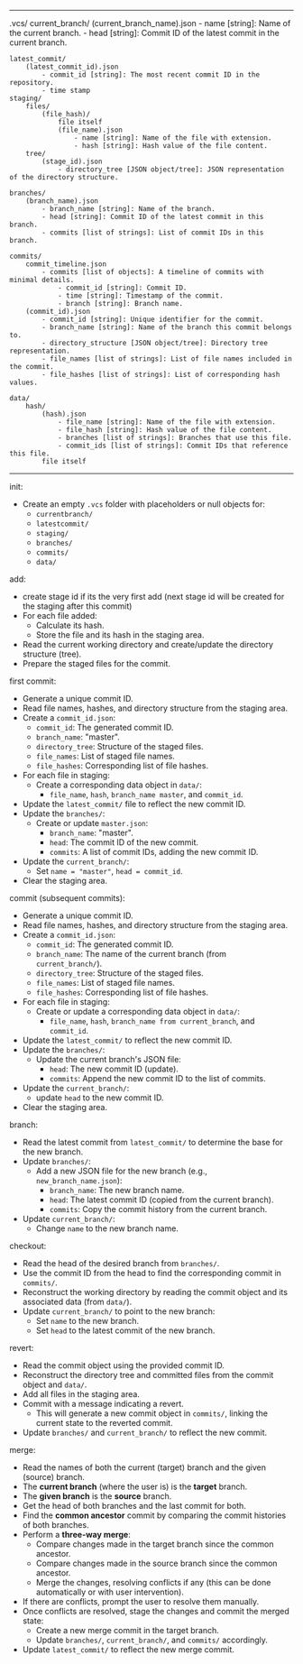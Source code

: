 


--------------------------------------------------------------------------------------

.vcs/
    current_branch/
        (current_branch_name).json 
            - name [string]: Name of the current branch.
            - head [string]: Commit ID of the latest commit in the current branch.

    latest_commit/
        (latest_commit_id).json
            - commit_id [string]: The most recent commit ID in the repository.
            - time stamp
    staging/
        files/
            (file_hash)/
                file itself
                (file_name).json
                    - name [string]: Name of the file with extension.
                    - hash [string]: Hash value of the file content.
        tree/
            (stage_id).json
                - directory_tree [JSON object/tree]: JSON representation of the directory structure.

    branches/
        (branch_name).json
            - branch_name [string]: Name of the branch.
            - head [string]: Commit ID of the latest commit in this branch.
            - commits [list of strings]: List of commit IDs in this branch.

    commits/
        commit_timeline.json
            - commits [list of objects]: A timeline of commits with minimal details.
                - commit_id [string]: Commit ID.
                - time [string]: Timestamp of the commit.
                - branch [string]: Branch name.
        (commit_id).json
            - commit_id [string]: Unique identifier for the commit.
            - branch_name [string]: Name of the branch this commit belongs to.
            - directory_structure [JSON object/tree]: Directory tree representation.
            - file_names [list of strings]: List of file names included in the commit.
            - file_hashes [list of strings]: List of corresponding hash values.

    data/
        hash/
            (hash).json
                - file_name [string]: Name of the file with extension.
                - file_hash [string]: Hash value of the file content.
                - branches [list of strings]: Branches that use this file.
                - commit_ids [list of strings]: Commit IDs that reference this file.
            file itself


------------------------------------------------------------------------------------------


init:
- Create an empty `.vcs` folder with placeholders or null objects for:
  - `currentbranch/`
  - `latestcommit/`
  - `staging/`
  - `branches/`
  - `commits/`
  - `data/`

add:
- create stage id if its the very first add (next stage id will be created for the staging after this commit)
- For each file added:
  - Calculate its hash.
  - Store the file and its hash in the staging area.
- Read the current working directory and create/update the directory structure (tree).
- Prepare the staged files for the commit.

first commit:
- Generate a unique commit ID.
- Read file names, hashes, and directory structure from the staging area.
- Create a `commit_id.json`:
  - `commit_id`: The generated commit ID.
  - `branch_name`: "master".
  - `directory_tree`: Structure of the staged files.
  - `file_names`: List of staged file names.
  - `file_hashes`: Corresponding list of file hashes.
- For each file in staging:
  - Create a corresponding data object in `data/`:
    - `file_name`, `hash`, `branch_name master`, and `commit_id`.
- Update the `latest_commit/` file to reflect the new commit ID.
- Update the `branches/`:
  - Create or update `master.json`:
    - `branch_name`: "master".
    - `head`: The commit ID of the new commit.
    - `commits`: A list of commit IDs, adding the new commit ID.
- Update the `current_branch/`:
  - Set `name = "master"`, `head = commit_id`.
- Clear the staging area.

commit (subsequent commits):
- Generate a unique commit ID.
- Read file names, hashes, and directory structure from the staging area.
- Create a `commit_id.json`:
  - `commit_id`: The generated commit ID.
  - `branch_name`: The name of the current branch (from `current_branch/`).
  - `directory_tree`: Structure of the staged files.
  - `file_names`: List of staged file names.
  - `file_hashes`: Corresponding list of file hashes.
- For each file in staging:
  - Create or update a corresponding data object in `data/`:
    - `file_name`, `hash`, `branch_name from current_branch`, and `commit_id`.
- Update the `latest_commit/` to reflect the new commit ID.
- Update the `branches/`:
  - Update the current branch's JSON file:
    - `head`: The new commit ID (update).
    - `commits`: Append the new commit ID to the list of commits.
- Update the `current_branch/`:
  - update `head` to the new commit ID.
- Clear the staging area.

branch:
- Read the latest commit from `latest_commit/` to determine the base for the new branch.
- Update `branches/`:
  - Add a new JSON file for the new branch (e.g., `new_branch_name.json`):
    - `branch_name`: The new branch name.
    - `head`: The latest commit ID (copied from the current branch).
    - `commits`: Copy the commit history from the current branch.
- Update `current_branch/`:
  - Change `name` to the new branch name.

checkout:
- Read the head of the desired branch from `branches/`.
- Use the commit ID from the head to find the corresponding commit in `commits/`.
- Reconstruct the working directory by reading the commit object and its associated data (from `data/`).
- Update `current_branch/` to point to the new branch:
  - Set `name` to the new branch.
  - Set `head` to the latest commit of the new branch.

revert:
- Read the commit object using the provided commit ID.
- Reconstruct the directory tree and committed files from the commit object and `data/`.
- Add all files in the staging area.
- Commit with a message indicating a revert.
  - This will generate a new commit object in `commits/`, linking the current state to the reverted commit.
- Update `branches/` and `current_branch/` to reflect the new commit.

merge:
- Read the names of both the current (target) branch and the given (source) branch.
- The **current branch** (where the user is) is the **target** branch.
- The **given branch** is the **source** branch.
- Get the head of both branches and the last commit for both.
- Find the **common ancestor** commit by comparing the commit histories of both branches.
- Perform a **three-way merge**:
  - Compare changes made in the target branch since the common ancestor.
  - Compare changes made in the source branch since the common ancestor.
  - Merge the changes, resolving conflicts if any (this can be done automatically or with user intervention).
- If there are conflicts, prompt the user to resolve them manually.
- Once conflicts are resolved, stage the changes and commit the merged state:
  - Create a new merge commit in the target branch.
  - Update `branches/`, `current_branch/`, and `commits/` accordingly.
- Update `latest_commit/` to reflect the new merge commit.











